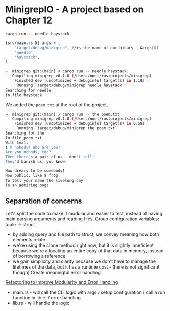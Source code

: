 # MinigrepIO - A project based on Chapter 12

`cargo run -- needle haystack`

```bash
[src/main.rs:5] args = [
    "target/debug/minigrep", //is the name of our binary - &args[0]
    "needle",
    "haystack",
]
```

```bash
➜  minigrep git:(main) ✗ cargo run -- needle haystack
   Compiling minigrep v0.1.0 (/Users/noel/rustprojects/minigrep)
    Finished dev [unoptimized + debuginfo] target(s) in 1.19s
     Running `target/debug/minigrep needle haystack`
Searching for needle
In file haystack
```

We added the `poem.txt` at the root of the project,

```bash
➜  minigrep git:(main) ✗ cargo run -- the poem.txt
   Compiling minigrep v0.1.0 (/Users/noel/rustprojects/minigrep)
    Finished dev [unoptimized + debuginfo] target(s) in 0.58s
     Running `target/debug/minigrep the poem.txt`
Searching for the
In file poem.txt
With text: 
I'm nobody! Who are you?
Are you nobody, too?
Then there's a pair of us - don't tell!
They'd banish us, you know.

How dreary to be somebody!
How public, like a frog
To tell your name the livelong day
To an admiring bog!
```

## Separation of concerns

Let's split the code to make it modular and easier to test, instead of having main parsing arguments and reading files. 
Group configuration variables: tuple -> struct 

- by adding query and file path to struct, we convey meaning how both elements relate
- we're using the clone method right now, but it is slightly inneficient because we're allocating an entire copy of that data in memory, instead of borrowing a reference
- we gain simplicity and clarity because we don't have to manage the lifetimes of the data, but it has a runtime cost - (here is not significant though)
Create meaningful error handling

[Refactoring to Improve Modularity and Error Handling](https://rust-book.cs.brown.edu/ch12-03-improving-error-handling-and-modularity.html)

- main.rs - will call the CLI logic with args / setup configuration / call a run function in lib rs / error handling
- lib.rs - will handle the logic
